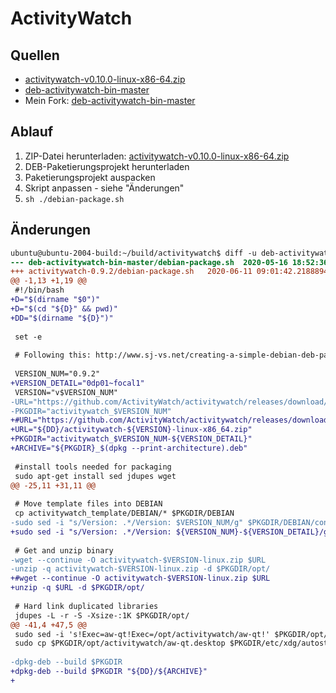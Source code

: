 ActivityWatch
=============

Quellen
-------

* [activitywatch-v0.10.0-linux-x86-64.zip](https://github.com/ActivityWatch/activitywatch/releases)
* [deb-activitywatch-bin-master](https://github.com/ActivityWatch/deb-activitywatch-bin)
* Mein Fork: [deb-activitywatch-bin-master](https://github.com/uli-heller/deb-activitywatch-bin)

Ablauf
------

1. ZIP-Datei herunterladen: [activitywatch-v0.10.0-linux-x86-64.zip](https://github.com/ActivityWatch/activitywatch/releases/activitywatch-v0.10.0-linux-x86-64.zip)
2. DEB-Paketierungsprojekt herunterladen
3. Paketierungsprojekt auspacken
4. Skript anpassen - siehe "Änderungen"
5. `sh ./debian-package.sh`

Änderungen
----------

```diff
ubuntu@ubuntu-2004-build:~/build/activitywatch$ diff -u deb-activitywatch-bin-master/debian-package.sh activitywatch-0.9.2/debian-package.sh
--- deb-activitywatch-bin-master/debian-package.sh	2020-05-16 18:52:36.000000000 +0200
+++ activitywatch-0.9.2/debian-package.sh	2020-06-11 09:01:42.218889411 +0200
@@ -1,13 +1,19 @@
 #!/bin/bash
+D="$(dirname "$0")"
+D="$(cd "${D}" && pwd)"
+DD="$(dirname "${D}")"
 
 set -e
 
 # Following this: http://www.sj-vs.net/creating-a-simple-debian-deb-package-based-on-a-directory-structure/
 
 VERSION_NUM="0.9.2"
+VERSION_DETAIL="0dp01~focal1"
 VERSION="v$VERSION_NUM"
-URL="https://github.com/ActivityWatch/activitywatch/releases/download/${VERSION}/activitywatch-${VERSION}-linux-x86_64.zip"
-PKGDIR="activitywatch_$VERSION_NUM"
+#URL="https://github.com/ActivityWatch/activitywatch/releases/download/${VERSION}/activitywatch-${VERSION}-linux-x86_64.zip"
+URL="${DD}/activitywatch-${VERSION}-linux-x86_64.zip"
+PKGDIR="activitywatch_$VERSION_NUM-${VERSION_DETAIL}"
+ARCHIVE="${PKGDIR}_$(dpkg --print-architecture).deb"
 
 #install tools needed for packaging
 sudo apt-get install sed jdupes wget
@@ -25,11 +31,11 @@
 
 # Move template files into DEBIAN
 cp activitywatch_template/DEBIAN/* $PKGDIR/DEBIAN
-sudo sed -i "s/Version: .*/Version: $VERSION_NUM/g" $PKGDIR/DEBIAN/control
+sudo sed -i "s/Version: .*/Version: ${VERSION_NUM}-${VERSION_DETAIL}/g" $PKGDIR/DEBIAN/control
 
 # Get and unzip binary
-wget --continue -O activitywatch-$VERSION-linux.zip $URL
-unzip -q activitywatch-$VERSION-linux.zip -d $PKGDIR/opt/
+#wget --continue -O activitywatch-$VERSION-linux.zip $URL
+unzip -q $URL -d $PKGDIR/opt/
 
 # Hard link duplicated libraries
 jdupes -L -r -S -Xsize-:1K $PKGDIR/opt/
@@ -41,4 +47,5 @@
 sudo sed -i 's!Exec=aw-qt!Exec=/opt/activitywatch/aw-qt!' $PKGDIR/opt/activitywatch/aw-qt.desktop
 sudo cp $PKGDIR/opt/activitywatch/aw-qt.desktop $PKGDIR/etc/xdg/autostart
 
-dpkg-deb --build $PKGDIR
+dpkg-deb --build $PKGDIR "${DD}/${ARCHIVE}"
+
```